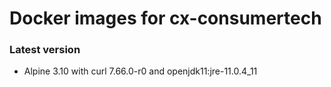 # Docker images for cx-consumertech

### Latest version
 - Alpine 3.10 with curl 7.66.0-r0 and openjdk11:jre-11.0.4_11